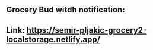## Grocery Bud witdh notification:
## Link: https://semir-pljakic-grocery2-localstorage.netlify.app/
